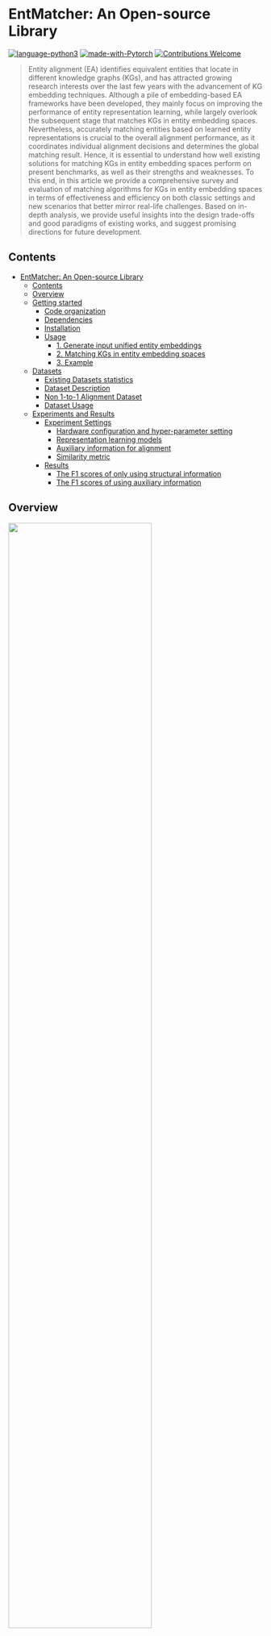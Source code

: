 # EntMatcher: An Open-source Library
[![language-python3](https://img.shields.io/badge/Language-Python3-blue.svg?style=flat-square)](https://www.python.org/)
[![made-with-Pytorch](https://img.shields.io/badge/Made%20with-pytorch-orange.svg?style=flat-square)](https://www.pytorch.org/)
[![Contributions Welcome](https://img.shields.io/badge/Contributions-Welcome-brightgreen.svg?style=flat-square)](https://github.com/DexterZeng/EntMatcher/issues)

> Entity alignment (EA) identifies equivalent entities that locate in different knowledge graphs (KGs), and has attracted growing research interests over the last few years with the advancement of KG embedding techniques. Although a pile of embedding-based EA frameworks have been developed, they mainly focus on improving the performance of entity representation learning, while largely overlook the subsequent stage that matches KGs in entity embedding spaces. Nevertheless, accurately matching entities based on learned entity representations is crucial to the overall alignment performance, as it coordinates individual alignment decisions and determines the global matching result. Hence, it is essential to understand how well existing solutions for matching KGs in entity embedding spaces perform on present benchmarks, as well as their strengths and weaknesses. To this end, in this article we provide a comprehensive survey and evaluation of matching algorithms for KGs in entity embedding spaces in terms of effectiveness and efficiency on both classic settings and new scenarios that better mirror real-life challenges. Based on in-depth analysis, we provide useful insights into the design trade-offs and good paradigms of existing works, and suggest promising directions for future development. 

## Contents
- [EntMatcher: An Open-source Library](#entmatcher-an-open-source-library)
  - [Contents](#contents)
  - [Overview](#overview)
  - [Getting started](#getting-started)
    - [Code organization](#code-organization)
    - [Dependencies](#dependencies)
    - [Installation](#installation)
    - [Usage](#usage)
      - [1. Generate input unified entity embeddings](#1-generate-input-unified-entity-embeddings)
      - [2. Matching KGs in entity embedding spaces](#2-matching-kgs-in-entity-embedding-spaces)
      - [3. Example](#3-example)
  - [Datasets](#datasets)
    - [Existing Datasets statistics](#existing-datasets-statistics)
    - [Dataset Description](#dataset-description)
    - [Non 1-to-1 Alignment Dataset](#non-1-to-1-alignment-dataset)
    - [Dataset Usage](#dataset-usage)
  - [Experiments and Results](#experiments-and-results)
    - [Experiment Settings](#experiment-settings)
      - [Hardware configuration and hyper-parameter setting](#hardware-configuration-and-hyper-parameter-setting)
      - [Representation learning models](#representation-learning-models)
      - [Auxiliary information for alignment](#auxiliary-information-for-alignment)
      - [Similarity metric](#similarity-metric)
    - [Results](#results)
      - [The F1 scores of only using structural information](#the-f1-scores-of-only-using-structural-information)
      - [The F1 scores of using auxiliary information](#the-f1-scores-of-using-auxiliary-information)

## Overview

<p>
  <img width="75%" src="https://github.com/DexterZeng/EntMatcher/blob/main/framework1.png" />
</p>

We use [Python](https://www.python.org/), [Pytorch](https://www.pytorch.org/) and [Tensorflow](https://www.tensorflow.org/) to develop an open-source library, namely **EntMatcher**.

The architecture of EntMatcher library is presented in the blue block of figure above, which takes as input unified entity embeddings and produces the matched entity pairs. 
It has the following three major features:

* **Loosely-coupled design**. There are three independent modules in EntMatcher, and we have implemented the representative methods in each module. Users are free to combine the techniques in each module to develop new approaches, or to implement their new designs by following the templates in modules. 

* **Reproduction of existing approaches**. We re-implement all existing embedding matching algorithms by using EntMatcher. 
For instance, the combination of cosine similarity, CSLS, and Greedy algorithm reproduces the CSLS algorithm; and the combination of cosine similarity, None, and Hungarian reproduces the Hungarian algorithm. 

* **Flexible integration with other modules in EA**. EntMatcher is highly flexible, which can be directly called during the development of standalone EA approaches. 
Besides, users may also use EntMatcher as the backbone and call other modules. 
For instance, to conduct the experimental evaluations, we implemented the representation learning and auxiliary information modules to generate the unified entity embeddings, as shown in the white blocks of figure above. 
Finally, EntMatcher is also compatible with existing open-source EA libraries (that mainly focus on representation learning) such as [OpenEA](https://github.com/nju-websoft/OpenEA) and [EAkit](https://github.com/THU-KEG/EAkit). 

Currently, EntMatcher Library (with additional modules) has integrated the following modules, and the approaches in modules can be combined arbitrarily:
* **Representation Learning Module**.
    1. **GCN**: [Cross-lingual Knowledge Graph Alignment via Graph Convolutional Networks](https://www.aclweb.org/anthology/D18-1032). EMNLP 2018.
    2. **RREA**: [Relational reflection entity alignment](https://arxiv.org/pdf/2008.07962.pdf). CIKM 2022.
    3. **...**(such as [OpenEA](https://github.com/nju-websoft/OpenEA))
* **EntMatcher Module**.
    1. **CSLS**: [Word translation without parallel data](https://arxiv.org/pdf/1710.04087.pdf). ICLR 2018.
    2. **RInf**: [On entity alignment at scale](https://dl.acm.org/doi/abs/10.1007/s00778-021-00703-3). VLDB J 2021.
    3. **Sinkhorn**: [Clusterea: Scalable entity alignment with stochastic training and normalized mini-batch similarities](https://arxiv.org/pdf/2205.10312.pdf). SIGKDD 2022.
    4. **DInf**: [Relation-aware entity alignment for heterogeneous knowledge graphs](https://arxiv.org/pdf/1908.08210.pdf). IJCAI 2019.
    5. **Greedy**: [ Deep graph matching consensus](https://arxiv.org/pdf/2001.09621.pdf). ICLR 2020.
    6. **SMat**: [Collective entity alignment via adaptive features](https://arxiv.org/pdf/1912.08404.pdf). ICDE 2020.
    7.  **Hun.**: [From alignment to assignment: Frustratingly simple unsupervised entity alignment](https://aclanthology.org/2021.emnlp-main.226.pdf). EMNLP 2021.
    8.  **RL**: [Reinforcement learning-based collective entity alignment with adaptive features](https://arxiv.org/pdf/2101.01353.pdf). ACM Trans. Inf. Syst. 2021.
* **Auxiliary Information Module**.
    1. **Name**.
    2. **Description**.
   
## Getting started

### Code organization
```
data/: datasets
models/: generating the input unified entity embeddings using existing representation learning methods
src/
|-- entmatcher/
|	|--algorithms/: package of the standalone algorithms
|	|--extras/: package of the extra modules
|	|--modules/: package of the main modules
|	|--embed_matching.py: implementaion of calling the standalone algorithms
|	|--example.py: implementaion of calling the modules
```

### Dependencies
* Python>=3.7 (tested on Python=3.8.10)
* Tensorflow-gpu=2.x (tested on Tensorflow-gpu=2.6.0)
* Pytorch=1.7.1
* Scipy=1.7
* Keras=2.6.0
* Numpy
* Scikit-learn
* fml


### Installation
We recommend creating a new conda environment to install and run EntMatcher. 
```
conda create -n entmatcher python=3.8.10
conda activate entmatcher
conda install pytorch==1.x torchvision==0.x torchaudio==0.x cudatoolkit=xxx -c pytorch
conda install scipy
conda install tensorflow-gpu==2.6.0
conda install Keras==2.6.0
conda install -c conda-forge fml
```

Then, EntMatcher can be installed using pip with the following steps:
```
git clone https://github.com/DexterZeng/EntMatcher.git EntMatcher
cd EntMatcher
pip install EntMatcher-0.1.tar.gz
```
### Usage

#### 1. Generate input unified entity embeddings
```
cd models
python gcn.py --data_dir "zh_en"
python rrea.py --data_dir "zh_en"
```
The data_dir could be chosen from the directories of these datasets. Or you can directly run:
```
bash stru.sh
```

If you want to reproduce our results, you can download the trained [structural embeddings] we provide. Among them, ```vec.npy``` is a structural embedding trained by **GCN**, and ```vec-new.npy``` is a structural embedding trained by **RREA**.

As for the auxiliary information, we obtain the entity name embeddings from EAE, which can also be found here. 
#### 2. Matching KGs in entity embedding spaces
To call different algorithms, you can run
```
cd src
python embed_matching.py
```
where you can set ```--algorithm``` to ```dinf, csls, rinf, sinkhorn, hun, sm, rl```

Other configurations:
```--mode``` can be chosen from ```1-to-1, mul, unm```; ```--encoder``` can be chosen from ```gcn, rrea```; ```--features``` can be chosen from ```stru, name, struname```; ```--data_dir``` can be chosen from the dataset directories.

Or you can explore different modules, and design new strategies by following ```examples.py```
Main configurations:
* Similarity metric ```--sim``` can be chosen from ```cosine, euclidean, manhattan```;
* Score optimization ```--scoreop``` can be chosen from ```csls, sinkhorn, rinf none```;
* Matching constraint ```--match``` can be chosen from ```hun, sm, rl, greedy```;


#### 3. Example
The following is an example about how to use EntMatcher in Python (We assume that you have already downloaded our [datasets](#datasets) and know how to [use](#Dataset-Usage) it)

First, you need to generate vectors from the EA model and save them to an npy file named after the model.
```
python rrea.py --data_dir "zh_en"
```
Then, you can use these vectors to select the appropriate algorithm for matching calculations.
```
import entmatcher as em

model = args.encoder
args = load_args("hyperparameter file folder")
kgs = read_kgs_from_folder("data folder")
dataset = em.extras.Datasets(args)
algorithms = em.algorithms.csls
se_vec = np.load(args.data_dir + '/' + args.encoder + '.npy')
name_vec = dataset.loadNe()
algorithms.match([se_vec, name_vec], dataset)
```
For a more convenient use, You can use the code we prepared and just adjust the parameters to run： 
```
python embed_matching.py --data_dir ../data/zh_en --encoder rrea --algorithm csls --features stru
```

## Datasets

### Existing Datasets statistics
We used popular EA benchmarks for evaluation: 
* **DBP15K**, which comprises three multilingual KG pairs extracted from DBpedia: English to Chinese (DZ), English to Japanese (D-J), and English to French (D-F).
* **SRPRS**, which is a sparser dataset that follows reallife entity distribution, including two multilingual KG pairs extracted from DBpedia: English to French (S-F) and English to German (S-D), and two mono-lingual KG pairs: DBpedia to Wikidata (S-W) and DBpedia to YAGO (S-Y).
* **DWY100K**, a larger dataset consisting of two monolingual KG pairs: DBpedia to Wikidata (D-W) and DBpedia to YAGO (D-Y). 

The detailed statistics can be found in Table, where the numbers of entities, relations, triples, gold links, and the average entity degree are reported.
<p>
  <img width="75%" src="https://github.com/DexterZeng/EntMatcher/blob/main/Dataset_statistics.png" />
</p>

The original datasets are obtained from [DBP15K dataset](https://github.com/nju-websoft/BootEA),  [GCN-Align](https://github.com/1049451037/GCN-Align) and [JAPE](https://github.com/nju-websoft/JAPE):

### Dataset Description
Regarding the gold alignment links, we adopted 70% as test set, 20% for training,and 10% for validation.The folder names of the datasets used by the code are as follows:
* **DBP15K/D-Z**: ```data/zh_en```
* **DBP15K/D-J**: ```data/ja_en```
* **DBP15K/D-F**: ```data/fr_en```
* **SRPRS/S-F**: ```data/en_fr_15k_V1```
* **SRPRS/S-D**: ```data/en_de_15k_V1```
* **SRPRS/S-W**: ```data/dbp_wd_15k_V1```
* **SRPRS/S-Y**: ```data/dbp_yg_15k_V1```
* **DWY100K/D-W**: ```data/dbp_wd_100```
* **DWY100K/D-Y**: ```data/dbp_yg_100```
* **FB_DBP_MUL**: ```data/mul```

Take the dataset **DBP15K (ZH-EN)** as an example, the folder ```data/zh_en``` contains:
* ent_ids_1: ids for entities in source KG (ZH);
* ent_ids_1_trans_goo: entities in source KG (ZH) with translated names (only for cross-lingual datasets);
* ent_ids_2: ids for entities in target KG (EN);
* ill_ent_ids: all labeled entity links;
* ref_ent_ids: entity links for testing;
* val_ent_ids: entity links for validation;
* sup_ent_ids: entity links for training;
* triples_1: relation triples encoded by ids in source KG (ZH);
* triples_2: relation triples encoded by ids in target KG (EN);

### Non 1-to-1 Alignment Dataset
We also offer our constructed non 1-to-1 alignment dataset FB_DBP_MUL (shortened as **mul**) , which adopts the same format.

### Dataset Usage
Unzip the ```data.zip```. For the usage of auxiliary information, obtain the name embeddings(Unzip the ```name.zip```) and [structural embeddings](https://1drv.ms/u/s!Ar-uYoG1mfiLkyRgwq_hCoLS_r33?e=BgRgRs) files and place them under corresponding dataset directories.

For example, in the name embeddings, put ```name/zh_en/name_trans_vec_ftext.txt``` file in the ```name/zh_en``` folder into the ```data/zh_en``` folder.

## Experiments and Results
To reproduce the experimental results in the paper, you can first download the unified [structural embeddings](https://1drv.ms/u/s!Ar-uYoG1mfiLkyRgwq_hCoLS_r33?e=BgRgRs) and name embeddings(Unzip the ```name.zip```). 
Then put the files under the corresponding directories. 
### Experiment Settings
#### Hardware configuration and hyper-parameter setting
We followed the configurations presented in the original papers of these algorithms, and tuned the hyper-parameters on the validation set. 
* Specifically, for **CSLS**, we set k to 1, except on the non 1-to-1 setting where we set it to 5. 
* Similarly, regarding **RInf**, we changed the maximum operation in Equation 2 to top-k average operation on the non 1-to-1 setting, where k is set to 5. 
* As to **Sink**., we set l to 100. 
* For **RL**, we found the hyper-parameters in the original paper could already produce the best results, and directly adopted them. 
* The rest of the approaches, i.e., **DInf**, **Hun.**, and **SMat**, do not contain hyperparameters.

#### Representation learning models
Since representation learning is not the focus of this work, we adopted two frequently used models, i.e., **RREA**  and **GCN** . 
* Concretely, **GCN** is one of the simplest models, which uses graph convolutional networks to learn the structural embeddings.
* **RREA** is one of the best-performing solutions, which leverages relational reflection transformation to obtain relation-specific entity embeddings.

#### Auxiliary information for alignment
Although EA underlines the use of graph structure for alignment([An experimental study of state-of-the-art entity alignment approaches,IEE TKDE 2020](https://ieeexplore.ieee.org/document/9174835)), for a more comprehensive evaluation, we examined the influence of auxiliary information on the matching results by following previous works and using entity name embeddings to facilitate alignment. We also combined these two channels of information with equal weights to generate the fused similarity matrix for matching.

#### Similarity metric
After obtaining the unified entity representations E, a similarity metric is required to produce pairwise scores and generate the similarity matrix S. Frequent choices include the cosine similarity, the Euclidean distance and the Manhattan distance.In this work, we followed mainstream works and adopted the cosine similarity.

Next, you can run 
```
cd src
python embed_matching.py --algorithm dinf --mode 1-to-1 --encoder gcn --features stru --data_dir "../data/zh_en"
```
Or you can directly run:
```
bash structural.sh
bash auxiliary.sh
```
and varying the parameter settings.
### Results
The results of the experiment using only structural information and using auxiliary information are as follows:
#### The F1 scores of only using structural information
<p>
  <img width="85%" src="https://github.com/DexterZeng/EntMatcher/blob/main/structural.png" />
</p>

#### The F1 scores of using auxiliary information
<p>
  <img width="85%" src="https://github.com/DexterZeng/EntMatcher/blob/main/auxiliary.png" />
</p>


> Due to the instability of embedding-based methods, it is acceptable that the results fluctuate a little bit when running code repeatedly.

> More features and experimental results will be published in subsequent papers.

> If you have any questions about reproduction, please feel free to email to zengweixin13@nudt.edu.cn.
